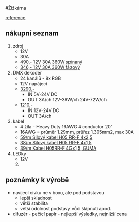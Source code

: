 
#Žižkárna 

[reference](https://www.youtube.com/watch?v=Me3-dcMfEtM)
## nákupní seznam
1. zdroj
	- 12V
	- 30A
	- [490,- 12V 30A 360W spínaný](https://www.bighobby.cz/prumyslovy-napajeci--spinany--zdroj-12v-30a--360w--aktivni-chlazeni/)
	- [346,- 12V 30A 360W fázový](https://www.smdledzarovky.cz/napajeci-zdroj-pro-led-12v-30a-360w-ip20-slim-modularni)
2. DMX dekodér
	- 24 kanálů - 8x RGB
	- 12V napájecí
	- [3290,-](https://www.ledvyrobky.cz/dmx-dekoder-24ch-din-dimled-dekoder-dmx-24ch-din-3/)
		- IN 5V-24V DC
		- OUT 3A/ch 12V-36W/ch 24V-72W/ch
	- [1210,-](https://a.co/d/i77mrRc)
		- IN 12V-24V DC
		- OUT 3A/ch
3. kabel
	- 4 žíla - Heavy Duty 16AWG 4 conductor 20'
	- 16AWG = průměr 1.29mm, průřez 1.305mm2, max 30A
	- [59/m Silový kabel H05 RR-F 4x2,5](https://www.hornbach.cz/p/silovy-kabel-h05-rr-f-4x2-5-cgsg-cerny-metrazove-zbozi/4208244/)
	- [38/m Silový kabel H05 RR-F 4x1,5](https://www.hornbach.cz/p/silovy-kabel-h05-rr-f-4x1-5-cgsg-cerny-metrazove-zbozi/4208243/)
	- [39/m Kabel H05RR-F 4Gx1,5, GUMA](https://www.kvelektro.cz/kabel-h05rr-f-4gx1-5-cgsg-4bx1-5-p1181237)
4. LEDky
	- 12V
	2. 

## poznámky k výrobě
- navíjecí cívku ne v boxu, ale pod podstavou
	- lepší skladnost
	- větší stabilita
	- větší odolnost podstavy vůči šlápnutí apod.
- difuzér - pečící papír - nejlepší výsledky, nejnižší cena
